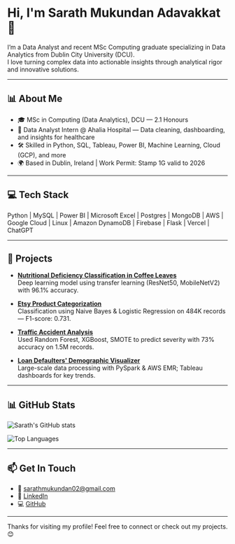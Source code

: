 # Hi, I'm Sarath Mukundan Adavakkat 👋

I’m a Data Analyst and recent MSc Computing graduate specializing in Data Analytics from Dublin City University (DCU).  
I love turning complex data into actionable insights through analytical rigor and innovative solutions.

---

## 📊 About Me

- 🎓 MSc in Computing (Data Analytics), DCU — 2.1 Honours  
- 💼 Data Analyst Intern @ Ahalia Hospital — Data cleaning, dashboarding, and insights for healthcare  
- 🛠 Skilled in Python, SQL, Tableau, Power BI, Machine Learning, Cloud (GCP), and more  
- 🌍 Based in Dublin, Ireland | Work Permit: Stamp 1G valid to 2026  

---

## 💻 Tech Stack

Python | MySQL | Power BI | Microsoft Excel | Postgres | MongoDB | AWS | Google Cloud | Linux | Amazon DynamoDB | Firebase | Flask | Vercel | ChatGPT

---

## 🚀 Projects

- **[Nutritional Deficiency Classification in Coffee Leaves](https://github.com/sarath1102/coffee-leaf-deficiency)**  
  Deep learning model using transfer learning (ResNet50, MobileNetV2) with 96.1% accuracy.

- **[Etsy Product Categorization](https://github.com/sarath1102/etsy-product-categorization)**  
  Classification using Naive Bayes & Logistic Regression on 484K records — F1-score: 0.731.

- **[Traffic Accident Analysis](https://github.com/sarath1102/traffic-accident-analysis)**  
  Used Random Forest, XGBoost, SMOTE to predict severity with 73% accuracy on 1.5M records.

- **[Loan Defaulters' Demographic Visualizer](https://github.com/sarath1102/loan-defaulters-visualizer)**  
  Large-scale data processing with PySpark & AWS EMR; Tableau dashboards for key trends.

---

## 📊 GitHub Stats

![Sarath's GitHub stats](https://github-readme-stats.vercel.app/api?username=sarath1102&show_icons=true&theme=radical)

![Top Languages](https://github-readme-stats.vercel.app/api/top-langs/?username=sarath1102&layout=compact&theme=radical)

---

## 📫 Get In Touch

- 📧 sarathmukundan02@gmail.com  
- 🔗 [LinkedIn](https://linkedin.com/in/sarath-mukundan)  
- 💻 [GitHub](https://github.com/sarath1102)

---

Thanks for visiting my profile! Feel free to connect or check out my projects. 😊











<!--
**sarath1102/sarath1102** is a ✨ _special_ ✨ repository because its `README.md` (this file) appears on your GitHub profile.

Here are some ideas to get you started:

- 🔭 I’m currently working on ...
- 🌱 I’m currently learning ...
- 👯 I’m looking to collaborate on ...
- 🤔 I’m looking for help with ...
- 💬 Ask me about ...
- 📫 How to reach me: ...
- 😄 Pronouns: ...
- ⚡ Fun fact: ...
-->
